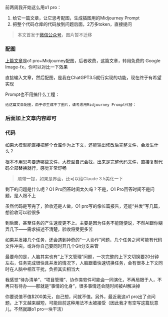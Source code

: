 前两周我开始这么用o1 pro：

1. 给它一篇文章，让它思考配图，生成插图用的Midjourney Prompt
2. 把整个代码仓库的代码放到问题后面，2万多token，直接提问

> 本文首发于[微信公众号](https://mp.weixin.qq.com/s/KPOixB98sKqDY8N4LO9s-w)，图片暂不迁移

### 配图

[上篇文章](https://mp.weixin.qq.com/s?__biz=MzIzMzU4NDQwMg==&mid=2247484613&idx=1&sn=4bb8fa1843ee109779ce33313aba57f0&scene=21#wechat_redirect)是o1 pro+Midjourney配图，后者收费，这篇文章，转用免费的 Google Image-fx，你可以对比一下效果

直接输入文章，然后配图，是我在ChatGPT3.5就行实现的功能，现在终于有希望实现


Prompt也不用搞什么工程：

```
给这篇文章配图，由于你生成不了图片，请考虑用Midjourney Prompt代替：
```

### 后面加上文章内容即可

### 代码

如果大模型能直接把整个仓库作为上下文，还能输出修改后完整文件，会发生什么？

根本不用思考要选哪些文件，大模型自己会找，出来是完整代码文件，直接复制代码全部替换就行，感觉非常舒畅

> 顺带一提，如果是界面，还可以给Claude 3.5美化一下

剩下的问题是什么呢？O1 Pro回答时间太久吗？不是，O1 Pro回答时间不是问题，是人跟不上

虽然代码是写完了，验收还是人做，O1 pro写的像长篇报告，还能“并发”写几篇，想验收可以验很多

到后面，甚至任务的产生速度更不上。主要是因为任务不能随便说，不然AI跟你糊弄几下——需求描述不清楚，验收将受更多苦

如果并发接几个任务，还会遇到神奇的“一人协作”问题，几个任务之间可能有代码文件冲突。或许你自己要同时开几个Git分支来管

最要命的是，人脑其实也有“上下文管理”问题，一次完整的上下文切换要20分钟左右，任务完成很快且并发的情况下，人脑跟着快速切换任务，会有很多上下文同时在人脑中相互干扰，负担其实相当大

我感觉“待办清单”、“项目管理”、协作类软件可能会一同演化，不再局限于人，不再只有待办——那就是“事情的化身”，很多事情还会随时间被AI解决掉

你要说值不值$200美元，自己想，问就不值。另外，最近我这o1 pro出了点问题，上下文越来越短，可能目前这种用法不太被接受（因此我才有空写这篇玩意儿，不然就跟o1 pro一块干活）
